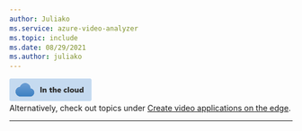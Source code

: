 ```yaml
---
author: Juliako
ms.service: azure-video-analyzer
ms.topic: include
ms.date: 08/29/2021
ms.author: juliako
---
```


![cloud icon](../media/env-icon/cloud.png)  
Alternatively, check out topics under [Create video applications on the edge](../../index.yml).

---

